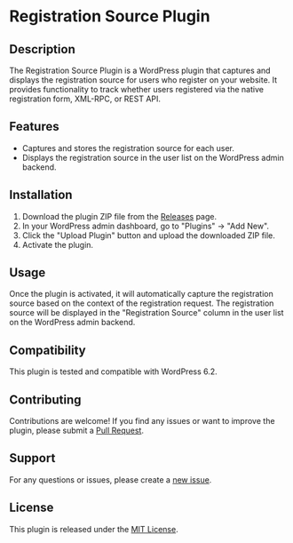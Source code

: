 # Registration Source Plugin

## Description

The Registration Source Plugin is a WordPress plugin that captures and displays the registration source for users who register on your website. It provides functionality to track whether users registered via the native registration form, XML-RPC, or REST API.

## Features

- Captures and stores the registration source for each user.
- Displays the registration source in the user list on the WordPress admin backend.

## Installation

1. Download the plugin ZIP file from the [Releases](https://github.com/hsurekar/registration-source/releases) page.
2. In your WordPress admin dashboard, go to "Plugins" -> "Add New".
3. Click the "Upload Plugin" button and upload the downloaded ZIP file.
4. Activate the plugin.

## Usage

Once the plugin is activated, it will automatically capture the registration source based on the context of the registration request. The registration source will be displayed in the "Registration Source" column in the user list on the WordPress admin backend.

## Compatibility

This plugin is tested and compatible with WordPress 6.2.

## Contributing

Contributions are welcome! If you find any issues or want to improve the plugin, please submit a [Pull Request](https://github.com/hsurekar/registration-source/pulls).

## Support

For any questions or issues, please create a [new issue](https://github.com/hsurekar/registration-source/issues).

## License

This plugin is released under the [MIT License](LICENSE).

